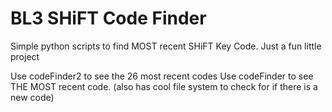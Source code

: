 # BL3 SHiFT Code Finder
Simple python scripts to find MOST recent SHiFT Key Code. Just a fun little project

Use codeFinder2 to see the 26 most recent codes
Use codeFinder to see THE MOST recent code. (also has cool file system to check for if there is a new code)

